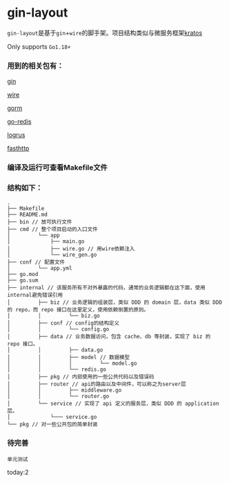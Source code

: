 # gin-layout
`gin-layout`是基于`gin`+`wire`的脚手架。项目结构类似与微服务框架[kratos](https://github.com/go-kratos/kratos)

Only supports `Go1.18+`

### 用到的相关包有：

[gin](https://github.com/gin-gonic/gin) 

[wire](https://github.com/google/wire)

[gorm](https://gorm.io/gorm)

[go-redis](https://github.com/go-redis/redis)

[logrus](https://github.com/sirupsen/logrus)

[fasthttp](https://github.com/valyala/fasthttp)

### 编译及运行可查看Makefile文件

### 结构如下：
```
.
├── Makefile
├── README.md
├── bin // 放可执行文件
├── cmd // 整个项目启动的入口文件
│         └── app
│             ├── main.go
│             ├── wire.go // 用wire依赖注入
│             └── wire_gen.go
├── conf // 配置文件
│         └── app.yml
├── go.mod
├── go.sum
├── internal // 该服务所有不对外暴露的代码，通常的业务逻辑都在这下面，使用internal避免错误引用
│         ├── biz // 业务逻辑的组装层，类似 DDD 的 domain 层，data 类似 DDD 的 repo，而 repo 接口在这里定义，使用依赖倒置的原则。
│         │         └── biz.go
│         ├── conf // config的结构定义
│         │         └── config.go
│         ├── data // 业务数据访问，包含 cache、db 等封装，实现了 biz 的 repo 接口。
│         │         ├── data.go
│         │         ├── model // 数据模型
│         │         │         └── model.go
│         │         └── redis.go
│         ├── pkg // 内部使用的一些公共代码以及错误码
│         ├── router // api的路由以及中间件，可以称之为server层
│         │         ├── middleware.go
│         │         └── router.go
│         └── service // 实现了 api 定义的服务层，类似 DDD 的 application 层。
│             └─── service.go
└── pkg // 对一些公共包的简单封装

```

### 待完善

`单元测试`

today:2
